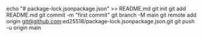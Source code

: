 echo "# package-lock.jsonpackage.json" >> README.md
git init
git add README.md
git commit -m "first commit"
git branch -M main
git remote add origin git@github.com:ed25518/package-lock.jsonpackage.json.git
git push -u origin main
